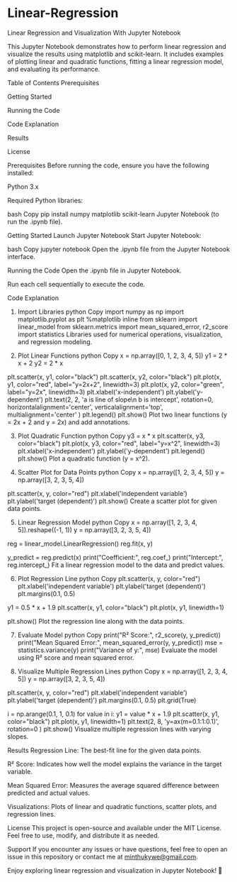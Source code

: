 # Linear-Regression

Linear Regression and Visualization
With Jupyter Notebook

This Jupyter Notebook demonstrates how to perform linear regression and visualize the results using matplotlib and scikit-learn. It includes examples of plotting linear and quadratic functions, fitting a linear regression model, and evaluating its performance.

Table of Contents
Prerequisites

Getting Started

Running the Code

Code Explanation

Results

License

Prerequisites
Before running the code, ensure you have the following installed:

Python 3.x

Required Python libraries:

bash
Copy
pip install numpy matplotlib scikit-learn
Jupyter Notebook (to run the .ipynb file).

Getting Started
Launch Jupyter Notebook
Start Jupyter Notebook:

bash
Copy
jupyter notebook
Open the .ipynb file from the Jupyter Notebook interface.

Running the Code
Open the .ipynb file in Jupyter Notebook.

Run each cell sequentially to execute the code.

Code Explanation
1. Import Libraries
python
Copy
import numpy as np
import matplotlib.pyplot as plt
%matplotlib inline
from sklearn import linear_model
from sklearn.metrics import mean_squared_error, r2_score
import statistics
Libraries used for numerical operations, visualization, and regression modeling.

2. Plot Linear Functions
python
Copy
x = np.array([0, 1, 2, 3, 4, 5])
y1 = 2 * x + 2
y2 = 2 * x

plt.scatter(x, y1, color="black")
plt.scatter(x, y2, color="black")
plt.plot(x, y1, color="red", label="y=2x+2", linewidth=3)
plt.plot(x, y2, color="green", label="y=2x", linewidth=3)
plt.xlabel('x-independent')
plt.ylabel('y-dependent')
plt.text(2, 2, 'a is line of slope\n b is intercept',
         rotation=0,
         horizontalalignment='center',
         verticalalignment='top',
         multialignment='center'
        )
plt.legend()
plt.show()
Plot two linear functions (y = 2x + 2 and y = 2x) and add annotations.

3. Plot Quadratic Function
python
Copy
y3 = x * x
plt.scatter(x, y3, color="black")
plt.plot(x, y3, color="red", label="y=x^2", linewidth=3)
plt.xlabel('x-independent')
plt.ylabel('y-dependent')
plt.legend()
plt.show()
Plot a quadratic function (y = x^2).

4. Scatter Plot for Data Points
python
Copy
x = np.array([1, 2, 3, 4, 5])
y = np.array([3, 2, 3, 5, 4])

plt.scatter(x, y, color="red")
plt.xlabel('independent variable')
plt.ylabel('target (dependent)')
plt.show()
Create a scatter plot for given data points.

5. Linear Regression Model
python
Copy
x = np.array([1, 2, 3, 4, 5]).reshape((-1, 1))
y = np.array([3, 2, 3, 5, 4])

reg = linear_model.LinearRegression()
reg.fit(x, y)

y_predict = reg.predict(x)
print("Coefficient:", reg.coef_)
print("Intercept:", reg.intercept_)
Fit a linear regression model to the data and predict values.

6. Plot Regression Line
python
Copy
plt.scatter(x, y, color="red")
plt.xlabel('independent variable')
plt.ylabel('target (dependent)')
plt.margins(0.1, 0.5)

y1 = 0.5 * x + 1.9
plt.scatter(x, y1, color="black")
plt.plot(x, y1, linewidth=1)

plt.show()
Plot the regression line along with the data points.

7. Evaluate Model
python
Copy
print("R² Score:", r2_score(y, y_predict))
print("Mean Squared Error:", mean_squared_error(y, y_predict))
mse = statistics.variance(y)
print("Variance of y:", mse)
Evaluate the model using R² score and mean squared error.

8. Visualize Multiple Regression Lines
python
Copy
x = np.array([1, 2, 3, 4, 5])
y = np.array([3, 2, 3, 5, 4])

plt.scatter(x, y, color="red")
plt.xlabel('independent variable')
plt.ylabel('target (dependent)')
plt.margins(0.1, 0.5)
plt.grid(True)

i = np.arange(0.1, 1, 0.1)
for value in i:
    y1 = value * x + 1.9
    plt.scatter(x, y1, color="black")
    plt.plot(x, y1, linewidth=1)
    plt.text(2, 8, 'y=ax(m=0.1:1:0.1)',
             rotation=0
            )
plt.show()
Visualize multiple regression lines with varying slopes.

Results
Regression Line: The best-fit line for the given data points.

R² Score: Indicates how well the model explains the variance in the target variable.

Mean Squared Error: Measures the average squared difference between predicted and actual values.

Visualizations: Plots of linear and quadratic functions, scatter plots, and regression lines.

License
This project is open-source and available under the MIT License. Feel free to use, modify, and distribute it as needed.

Support
If you encounter any issues or have questions, feel free to open an issue in this repository or contact me at minthukywe@gmail.com.

Enjoy exploring linear regression and visualization in Jupyter Notebook! 🚀

